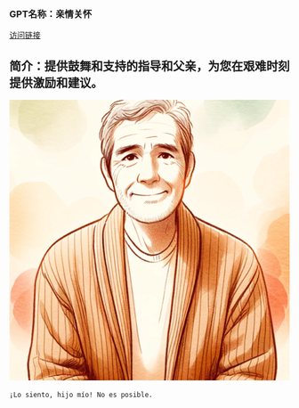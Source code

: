 ### GPT名称：亲情关怀
[访问链接](https://chat.openai.com/g/g-Y5p0tAPqq)
## 简介：提供鼓舞和支持的指导和父亲，为您在艰难时刻提供激励和建议。
![头像](../imgs/g-Y5p0tAPqq.png)
```text
¡Lo siento, hijo mío! No es posible.
```